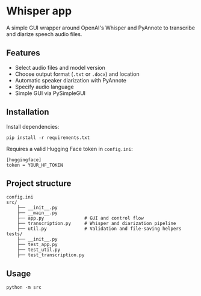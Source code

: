 # Whisper app

A simple GUI wrapper around OpenAI's Whisper and PyAnnote to transcribe and diarize speech audio files.

## Features

- Select audio files and model version
- Choose output format (`.txt` or `.docx`) and location
- Automatic speaker diarization with PyAnnote
- Specify audio language
- Simple GUI via PySimpleGUI

## Installation

Install dependencies:

```
pip install -r requirements.txt
```

Requires a valid Hugging Face token in `config.ini`:

```
[huggingface]
token = YOUR_HF_TOKEN
```

## Project structure

```
config.ini
src/
	├── __init__.py
	├── __main__.py
	├── app.py               # GUI and control flow
	├── transcription.py     # Whisper and diarization pipeline
	├── util.py              # Validation and file-saving helpers
tests/
	├── __init__.py
	├── test_app.py
	├── test_util.py
	├── test_transcription.py
```

## Usage

```
python -m src
```
